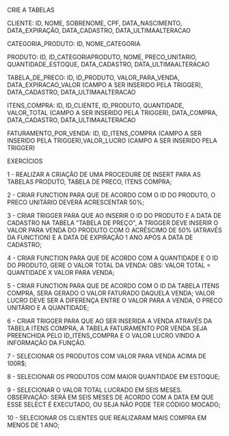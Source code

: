 CRIE A TABELAS

CLIENTE: ID, NOME, SOBRENOME, CPF, DATA_NASCIMENTO, DATA_EXPIRAÇÃO, DATA_CADASTRO, DATA_ULTIMAALTERACAO 

CATEGORIA_PRODUTO: ID, NOME_CATEGORIA

PRODUTO: ID, ID_CATEGORIAPRODUTO, NOME, PRECO_UNITARIO, QUANTIDADE_ESTOQUE, DATA_CADASTRO, DATA_ULTIMAALTERACAO 

TABELA_DE_PRECO: ID, ID_PRODUTO, VALOR_PARA_VENDA, DATA_EXPIRACAO_VALOR (CAMPO A SER INSERIDO PELA TRIGGER), DATA_CADASTRO, DATA_ULTIMAALTERACAO 

ITENS_COMPRA: ID, ID_CLIENTE, ID_PRODUTO, QUANTIDADE, VALOR_TOTAL (CAMPO A SER INSERIDO PELA TRIGGER), DATA_COMPRA, DATA_CADASTRO, DATA_ULTIMAALTERACAO 

FATURAMENTO_POR_VENDA: ID, ID_ITENS_COMPRA (CAMPO A SER INSERIDO PELA TRIGGER),VALOR_LUCRO (CAMPO A SER INSERIDO PELA TRIGGER) 


EXERCÍCIOS

1 - REALIZAR A CRIAÇÃO DE UMA PROCEDURE DE INSERT PARA AS TABELAS PRODUTO, TABELA DE PRECO, ITENS COMPRA;

2 - CRIAR FUNCTION PARA QUE DE ACORDO COM O ID DO PRODUTO, O PRECO UNITÁRIO DEVERÁ ACRESCENTAR 50%;

3 - CRIAR TRIGGER PARA QUE AO INSERIR O ID DO PRODUTO E A DATA DE CADASTRO NA TABELA "TABELA DE PREÇO", A TRIGGER DEVE INSERIR O VALOR PARA VENDA DO PRODUTO COM O ACRÉSCIMO DE 50% (ATRAVÉS DA FUNCTION)
 E A DATA DE EXPIRAÇÃO 1 ANO APÓS A DATA DE CADASTRO; 

4 - CRIAR FUNCTION PARA QUE DE ACORDO COM A QUANTIDADE E O ID DO PRODUTO, GERE O VALOR TOTAL DA VENDA: OBS: VALOR TOTAL = QUANTIDADE X VALOR PARA VENDA;

5 - CRIAR FUNCTION PARA QUE DE ACORDO COM O ID DA TABELA ITENS COMPRA, SERA GERADO O VALOR FATURADO DAQUELA VENDA; VALOR LUCRO DEVE SER A DIFERENÇA ENTRE O VALOR PARA A VENDA, O PRECO UNITÁRIO E A 
QUANTIDADE;

6 - CRIAR TRIGGER PARA QUE AO SER INSERIDA A VENDA ATRAVÉS DA TABELA ITENS COMPRA, A TABELA FATURAMENTO POR VENDA SEJA PREENCHIDA PELO ID_ITENS_COMPRA E O VALOR LUCRO VINDO A INFORMAÇÃO DA FUNÇÃO.

7 - SELECIONAR OS PRODUTOS COM VALOR PARA VENDA ACIMA DE 100R$;

8 - SELECIONAR OS PRODUTOS COM MAIOR QUANTIDADE EM ESTOQUE;

9 - SELECIONAR O VALOR TOTAL LUCRADO EM SEIS MESES. OBSERVAÇÃO: SERÁ EM SEIS MESES DE ACORDO COM A DATA EM QUE ESSE SELECT É EXECUTADO, OU SEJA NÃO PODE TER CÓDIGO MOCADO;

10 - SELECIONAR OS CLIENTES QUE REALIZARAM MAIS COMPRA EM MENOS DE 1 ANO;